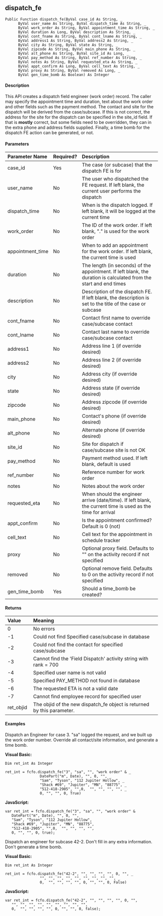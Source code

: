 dispatch_fe
-----------

```
Public Function dispatch_fe(ByVal case_id As String, _
      ByVal user_name As String, ByVal dispatch_time As String, _
      ByVal work_order As String, ByVal appointment_time As String, _
      ByVal duration As Long, ByVal description As String, _
      ByVal cont_fname As String, ByVal cont_lname As String, _
      ByVal address1 As String, ByVal address2 As String, _
      ByVal city As String, ByVal state As String, _
      ByVal zipcode As String, ByVal main_phone As String, _
      ByVal alt_phone As String, ByVal site_id As Long, _
      ByVal pay_method As String, ByVal ref_number As String, _
      ByVal notes As String, ByVal requested_eta As String, _
      ByVal appt_confirm As Long, ByVal cell_text As String, _
      ByVal proxy As String, ByVal removed As Long, _
      ByVal gen_time_bomb As Boolean) As Integer
```

#### Description

This API creates a dispatch field engineer (work order) record. The caller may specify the appointment time and duration, text about the work order and other fields such as the payment method. The contact and site for the dispatch will be derived from the case/subcase. If this is not correct, the address for the site for the dispatch can be specified in the site_id field. If that is **mostly** correct, but some fields need to be overridden, they can in the extra phone and address fields supplied. Finally, a time bomb for the dispatch FE action can be generated, or not.

#### Parameters

| Parameter Name | Required? | Description |
|:--- |:--- |:--- |
| case_id | Yes | The case (or subcase) that the dispatch FE is for |
| user_name | No | The user who dispatched the FE request. If left blank, the current user performs the dispatch |
| dispatch_time | No | When is the dispatch logged. If left blank, it will be logged at the current time |
| work_order | No | The ID of the work order. If left blank, "." is used for the work order |
| appointment_time | No | When to add an appointment for the work order. If left blank, the current time is used |
| duration | No | The length (in seconds) of the appointment. If left blank, the duration is calculated from the start and end times |
| description | No | Description of the dispatch FE. If left blank, the description is set to the title of the case or subcase |
| cont_fname | No | Contact first name to override case/subcase contact |
| cont_lname | No | Contact last name to override case/subcase contact |
| address1 | No | Address line 1 (if override desired) |
| address2 | No | Address line 2 (if override desired) |
| city | No | Address city (if override desired) |
| state | No | Address state (if override desired) |
| zipcode | No | Address zipcode (if override desired) |
| main_phone | No | Contact's phone (if override desired) |
| alt_phone | No | Alternate phone (if override desired) |
| site_id | No | Site for dispatch if case/subcase site is not OK |
| pay_method | No | Payment method used. If left blank, default is used |
| ref_number | No | Reference number for work order |
| notes | No | Notes about the work order |
| requested_eta | No | When should the engineer arrive (date/time). If left blank, the current time is used as the time for arrival |
| appt_confirm | No | Is the appointment confirmed? Default is 0 (not) |
| cell_text | No | Cell text for the appointment in schedule tracker |
| proxy | No | Optional proxy field. Defaults to "" on the activity record if not specified |
| removed | No | Optional remove field. Defaults to 0 on the activity record if not specified |
| gen_time_bomb | Yes | Should a time_bomb be created? |

#### Returns

| Value | Meaning |
|:--- |:--- |
| 0 | No errors |
| -1 | Could not find Specified case/subcase in database |
| -2 | Could not find the contact for specified case/subcase |
| -3 | Cannot find the 'Field Dispatch' activity string with rank = 700 |
| -4 | Specified user name is not valid |
| -5 | Specified PAY_METHOD not found in database |
| -6 | The requested ETA is not a valid date |
| -7 | Cannot find employee record for specified user |
| ret_objid | The objid of the new dispatch_fe object is returned by this parameter. |

#### Examples

Dispatch an Engineer for case 3. "sa" logged the request, and we built up the work order number. Override all contact/site information, and generate a time bomb.

**Visual Basic:**
```
Dim ret_int As Integer

ret_int = fcfo.dispatch_fe("3", "sa", "", "work order" & _
                DatePart("m", Date), "", 0, "", _
                "Sam", "Tyson", "112 Jupiter Hollow", _
                "Shack #69", "Jupiter", "MN", "88775", _
                "512-418-2905", "",0,  "", "", "", "", _
                0, "", "", 0, True)
```

**JavaScript:**
```
var ret_int = fcfo.dispatch_fe("3", "sa", "", "work order" &
   DatePart("m", Date), "", 0, "",
   "Sam", "Tyson", "112 Jupiter Hollow",  
   "Shack #69", "Jupiter", "MN", "88775",
   "512-418-2905", "",0,  "", "", "", "",
   0, "", "", 0, true);
```

Dispatch an engineer for subcase 42-2. Don't fill in any extra information. Don't generate a time bomb.

**Visual Basic:**
```
Dim ret_int As Integer

ret_int = fcfo.dispatch_fe("42-2", "", "", "", "", 0, "", _
                "", "", "", "", "", "", "", "", "", _
                0,  "", "", "", "", 0, "", "", 0, False)
```

**JavaScript:**
```
var ret_int = fcfo.dispatch_fe("42-2", "", "", "", "", 0, "",
   "", "", "", "", "", "", "", "", "",
   0,  "", "", "", "", 0, "", "", 0, false);
```